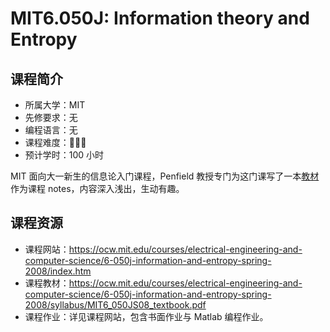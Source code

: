 # MIT6.050J: Information theory and Entropy

## 课程简介

- 所属大学：MIT
- 先修要求：无
- 编程语言：无
- 课程难度：🌟🌟🌟
- 预计学时：100 小时

MIT 面向大一新生的信息论入门课程，Penfield 教授专门为这门课写了一本[教材][textbook]作为课程 notes，内容深入浅出，生动有趣。

[textbook]: https://ocw.mit.edu/courses/electrical-engineering-and-computer-science/6-050j-information-and-entropy-spring-2008/syllabus/MIT6_050JS08_textbook.pdf

## 课程资源

- 课程网站：<https://ocw.mit.edu/courses/electrical-engineering-and-computer-science/6-050j-information-and-entropy-spring-2008/index.htm>
- 课程教材：<https://ocw.mit.edu/courses/electrical-engineering-and-computer-science/6-050j-information-and-entropy-spring-2008/syllabus/MIT6_050JS08_textbook.pdf>
- 课程作业：详见课程网站，包含书面作业与 Matlab 编程作业。

